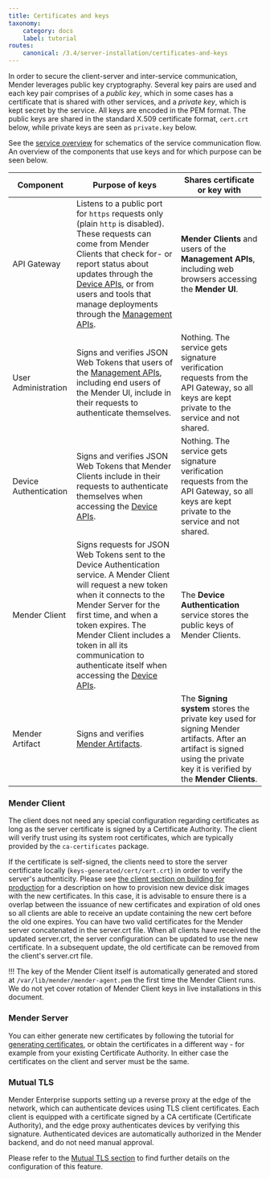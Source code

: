 ```yaml
---
title: Certificates and keys
taxonomy:
    category: docs
    label: tutorial
routes:
    canonical: /3.4/server-installation/certificates-and-keys
---
```


In order to secure the client-server and inter-service communication,
Mender leverages public key cryptography. Several key pairs are used
and each key pair comprises of a *public key*, which in some cases has
a certificate that is shared with other services, and a *private key*,
which is kept secret by the service.
All keys are encoded in the PEM format. The public keys are shared in the
standard X.509 certificate format, `cert.crt` below,
while private keys are seen as `private.key` below.

See the [service overview](../01.Overview/docs.md) for schematics of the service
communication flow. An overview of the components that use keys and
for which purpose can be seen below.

| Component | Purpose of keys | Shares certificate or key with |
|-----------------------|----------------------------------------------------------------------------------------------------------------------------------------------------------------------------------------------------------------------------------------------------------------------------------------------------------------------------------|---------------------------------------------------------------------------------------------------------------------------------------------|
| API Gateway | Listens to a public port for `https` requests only (plain `http` is disabled). These requests can come from Mender Clients that check for- or report status about updates through the [Device APIs](../../200.Server-side-API/?target=_blank#device-apis), or from users and tools that manage deployments through the [Management APIs](../../200.Server-side-API/?target=_blank#management-apis). | **Mender Clients** and users of the **Management APIs**, including web browsers accessing the **Mender UI**. |
| User Administration | Signs and verifies JSON Web Tokens that users of the [Management APIs](../../200.Server-side-API/?target=_blank#management-apis), including end users of the Mender UI, include in their requests to authenticate themselves. | Nothing. The service gets signature verification requests from the API Gateway, so all keys are kept private to the service and not shared. |
| Device Authentication | Signs and verifies JSON Web Tokens that Mender Clients include in their requests to authenticate themselves when accessing the [Device APIs](../../200.Server-side-API/?target=_blank#device-apis). | Nothing. The service gets signature verification requests from the API Gateway, so all keys are kept private to the service and not shared. |
| Mender Client | Signs requests for JSON Web Tokens sent to the Device Authentication service. A Mender Client will request a new token when it connects to the Mender Server for the first time, and when a token expires. The Mender Client includes a token in all its communication to authenticate itself when accessing the [Device APIs](../../200.Server-side-API/?target=_blank#device-apis). | The **Device Authentication** service stores the public keys of Mender Clients. |
| Mender Artifact | Signs and verifies [Mender Artifacts](../../02.Overview/03.Artifact/docs.md). | The **Signing system** stores the private key used for signing Mender artifacts. After an artifact is signed using the private key it is verified by the **Mender Clients**. |

### Mender Client

The client does not need any special configuration regarding certificates as long as the server certificate
is signed by a Certificate Authority. The client will verify trust using its system root certificates, which
are typically provided by the `ca-certificates` package.

If the certificate is self-signed, the clients need to store the server certificate locally
(`keys-generated/cert/cert.crt`) in order to verify the server's authenticity.
Please see [the client section on building for production](../../05.System-updates-Yocto-Project/06.Build-for-production/docs.md)
for a description on how to provision new device disk images with the new certificates. In this case, it
is advisable to ensure there is a overlap between the issuance of new certificates and expiration of old
ones so all clients are able to receive an update containing the new cert before the old one expires. You
can have two valid certificates for the Mender server concatenated in the server.crt file. When all clients
have received the updated server.crt, the server configuration can be updated to use the new certificate.
In a subsequent update, the old certificate can be removed from the client's server.crt file.

!!! The key of the Mender Client itself is automatically generated and stored at `/var/lib/mender/mender-agent.pem` the first time the Mender Client runs. We do not yet cover rotation of Mender Client keys in live installations in this document.


### Mender Server

You can either generate new certificates by following the tutorial for
[generating
certificates](../03.Installation-with-docker-compose/docs.md#certificates-and-keys),
or obtain the certificates in a different way - for example from your existing
Certificate Authority. In either case the certificates on the client and server
must be the same.

### Mutual TLS

Mender Enterprise supports setting up a reverse proxy at the edge of the network, which can authenticate devices using TLS client certificates. Each client is equipped with a certificate signed by a CA certificate (Certificate Authority), and the edge proxy authenticates devices by verifying this signature. Authenticated devices are automatically authorized in the Mender backend, and do not need manual approval.

Please refer to the [Mutual TLS section](../../08.Server-integration/03.Mutual-TLS-authentication/docs.md)
to find further details on the configuration of this feature.

